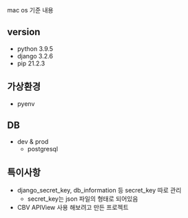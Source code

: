 mac os 기준 내용

## version

- python 3.9.5
- django 3.2.6
- pip 21.2.3

## 가상환경

- pyenv

## DB

- dev & prod
  - postgresql
    
## 특이사항

- django_secret_key, db_information 등 secret_key 따로 관리
  - secret_key는 json 파일의 형태로 되어있음
- CBV APIView 사용 해보려고 만든 프로젝트